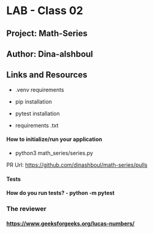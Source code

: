 # LAB - Class 02
## Project: Math-Series

## Author: Dina-alshboul

## Links and Resources

- .venv requirements

- pip installation

- pytest installation 

-  requirements .txt 

#### How to initialize/run your application
- python3 math_series/series.py

PR Url: https://github.com/dinashboul/math-series/pulls
 

#### Tests
#### How do you run tests? - python -m pytest

### The reviewer

#### https://www.geeksforgeeks.org/lucas-numbers/ 

 

 